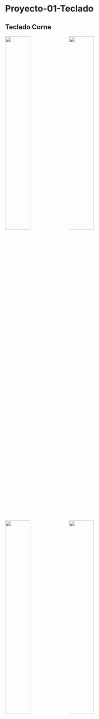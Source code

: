 # Proyecto-01-Teclado

## Teclado Corne

<img src="https://i.postimg.cc/Gh8sSnDg/CapturaA.png" style="width: 40%; height: auto;">


<img src="https://i.postimg.cc/ydb0QLz2/Captura-desde-2025-05-30-23-58-04.png" style="width: 40%; height: auto;">
<img src="https://i.postimg.cc/3RRgFPzg/Captura-desde-2025-05-30-23-58-48.png" style="width: 40%; height: auto;">
<img src="https://i.postimg.cc/HL3w5pvY/Captura-desde-2025-05-31-00-00-31.png" style="width: 40%; height: auto;">
